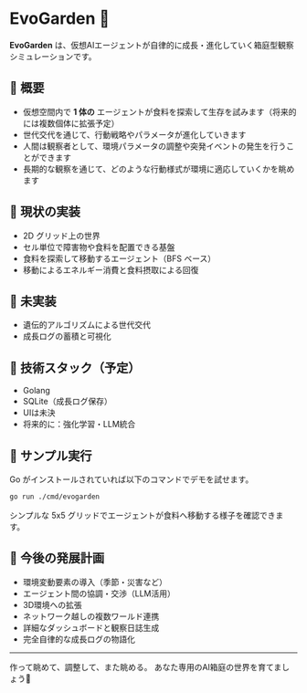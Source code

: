 # EvoGarden 🌱

**EvoGarden** は、仮想AIエージェントが自律的に成長・進化していく箱庭型観察シミュレーションです。

## 🧪 概要

- 仮想空間内で **1 体の** エージェントが食料を探索して生存を試みます（将来的には複数個体に拡張予定）
- 世代交代を通じて、行動戦略やパラメータが進化していきます
- 人間は観察者として、環境パラメータの調整や突発イベントの発生を行うことができます
- 長期的な観察を通じて、どのような行動様式が環境に適応していくかを眺めます

## 🎯 現状の実装

- 2D グリッド上の世界
- セル単位で障害物や食料を配置できる基盤
- 食料を探索して移動するエージェント（BFS ベース）
- 移動によるエネルギー消費と食料摂取による回復

## 🚧 未実装

- 遺伝的アルゴリズムによる世代交代
- 成長ログの蓄積と可視化

## 🔧 技術スタック（予定）

- Golang
- SQLite（成長ログ保存）
- UIは未決
- 将来的に：強化学習・LLM統合

## 🏃 サンプル実行

Go がインストールされていれば以下のコマンドでデモを試せます。

```bash
go run ./cmd/evogarden
```

シンプルな 5x5 グリッドでエージェントが食料へ移動する様子を確認できます。

## 🚀 今後の発展計画

- 環境変動要素の導入（季節・災害など）
- エージェント間の協調・交渉（LLM活用）
- 3D環境への拡張
- ネットワーク越しの複数ワールド連携
- 詳細なダッシュボードと観察日誌生成
- 完全自律的な成長ログの物語化

---

作って眺めて、調整して、また眺める。
あなた専用のAI箱庭の世界を育てましょう🌱
